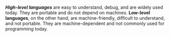 ***High-level languages*** are easy to understand, debug, and are widely used today. They are portable and do not depend on machines. **Low-level languages**, on the other hand, are machine-friendly, difficult to understand, and not portable. They are machine-dependent and not commonly used for programming today.